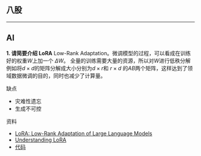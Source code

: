 ## 八股

****

## AI

**1. 请简要介绍 LoRA**
Low-Rank Adaptation。微调模型的过程，可以看成在训练好的权重$W$上加一个 $\Delta W$。
全量的训练需要大量的资源，所以对$W$进行低秩分解例如将$d \times d$的矩阵分解成大小分别为$d \times r$和 $r \times d$ 的$A B$两个矩阵，这样达到了领域数据微调的目的，同时也减少了计算量。

缺点

- 灾难性遗忘
- 生成不可控

资料

- [LoRA: Low-Rank Adaptation of Large Language Models](https://arxiv.org/abs/2106.09685)
- [Understanding LoRA](https://towardsdatascience.com/understanding-lora-low-rank-adaptation-for-finetuning-large-models-936bce1a07c6)
- [代码](https://github.com/microsoft/LoRA/blob/main/loralib/layers.py)
